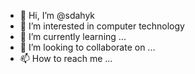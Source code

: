 - 👋 Hi, I’m @sdahyk
- 👀 I’m interested in computer technology
- 🌱 I’m currently learning ...
- 💞️ I’m looking to collaborate on ...
- 📫 How to reach me ...

<!---
sdahyk/sdahyk is a ✨ special ✨ repository because its `README.md` (this file) appears on your GitHub profile.
You can click the Preview link to take a look at your changes.
--->
